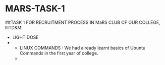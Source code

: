 # MARS-TASK-1
##TASK 1 FOR RECRUITMENT PROCESS IN MaRS CLUB OF OUR COLLEGE, IIITD&amp;M
- LIGHT DOSE
- - LINUX COMMANDS : We had already learnt basics of Ubuntu Commands in the first year of college.
  - 
